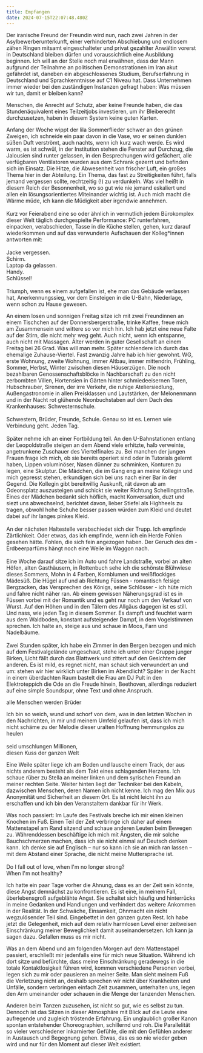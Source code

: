 ```yaml
---
title: Empfangen
date: 2024-07-15T22:07:48.480Z
---
```

Der iranische Freund der Freundin wird nun, nach zwei Jahren in der Asylbewerberunterkunft, einer verhinderten Abschiebung und endlosem zähen Ringen mitsamt eingeschalteter und privat gezahlter Anwältin vorerst in Deutschland bleiben dürfen und voraussichtlich eine Ausbildung beginnen. Ich will an der Stelle noch mal erwähnen, dass der Mann aufgrund der Teilnahme an politischen Demonstrationen im Iran akut gefährdet ist, daneben ein abgeschlossenes Studium, Berufserfahrung in Deutschland und Sprachkenntnisse auf C1 Niveau hat. Dass Unternehmen immer wieder bei den zuständigen Instanzen gefragt haben: Was müssen wir tun, damit er bleiben kann?

Menschen, die Anrecht auf Schutz, aber keine Freunde haben, die das Stundenäquivalent eines Teilzeitjobs investieren, um ihr Bleiberecht durchzusetzen, haben in diesem System keine guten Karten.

Anfang der Woche wippt der lila Sommerflieder schwer an den grünen Zweigen, ich schneide ein paar davon in die Vase, wo er seinen dunklen süßen Duft verströmt, auch nachts, wenn ich kurz wach werde. Es wird warm, es ist schwül, in der Institution stehen die Fenster auf Durchzug, die Jalousien sind runter gelassen, in den Besprechungen wird gefächert, alle verfügbaren Ventilatoren wurden aus dem Schrank gezerrt und befinden sich im Einsatz. Die Hitze, die Abwesenheit von frischer Luft, ein großes Thema hier in der Abteilung. Ein Thema, das fast zu Streitigkeiten führt, falls jemand vergessen sollte, rechtzeitig (!) zu verdunkeln. Was viel heißt in diesem Reich der Besonnenheit, wo so gut wie nie jemand eskaliert und allen ein lösungsorientiertes Miteinander wichtig ist. Auch mich macht die Wärme müde, ich kann die Müdigkeit aber irgendwie annehmen.\
\
Kurz vor Feierabend eine so oder ähnlich in vermutlich jedem Bürokomplex dieser Welt täglich durchgespielte Performance: PC runterfahren, einpacken, verabschieden, Tasse in die Küche stellen, gehen, kurz darauf wiederkommen und auf das verwunderte Aufschauen der Kolleg*innen antworten mit:\
\
Jacke vergessen.\
Schirm.\
Laptop da gelassen.\
Handy.\
Schlüssel!\
\
Triumph, wenn es einem aufgefallen ist, ehe man das Gebäude verlassen hat, Anerkennungssieg, vor dem Einsteigen in die U-Bahn, Niederlage, wenn schon zu Hause gewesen.

An einem losen und sonnigen Freitag sitze ich mit zwei Freundinnen an einem Tischchen auf der Donnersbergerstraße, trinke Kaffee, freue mich am Zusammensein und wittere so vor mich hin. Ich hab jetzt eine neue Falte auf der Stirn, die nicht mehr weg geht. Auch nicht, wenn ich entspanne, auch nicht mit Massagen. Älter werden in guter Gesellschaft an einem Freitag bei 26 Grad. Was will man mehr. Später schlendere ich durch das ehemalige Zuhause-Viertel. Fast zwanzig Jahre hab ich hier gewohnt. WG, erste Wohnung, zweite Wohnung, immer Altbau, immer mittendrin, Frühling, Sommer, Herbst, Winter zwischen diesen Häuserzügen. Die noch bezahlbaren Genossenschaftsblöcke in Nachbarschaft zu den nicht zerbombten Villen, Hortensien in Gärten hinter schmiedeeisernen Toren, Hubschrauber, Sirenen, der irre Verkehr, die ruhige Ateliersiedlung, Außengastronomie in allen Preisklassen und Lautstärken, der Melonenmann und in der Nacht rot glühende Neonbuchstaben auf dem Dach des Krankenhauses: Schwesternschule.\
\
Schwestern, Brüder, Freunde, Schule. Genau so ist es. Lernen wie Verbindung geht. Jeden Tag.\
\
Später nehme ich an einer Fortbildung teil. An den U-Bahnstationen entlang der Leopoldstraße steigen an dem Abend viele erhitzte, halb verweinte, angetrunkene Zuschauer des Viertelfinales zu. Bei manchen der jungen Frauen frage ich mich, ob sie bereits operiert sind oder in Tutorials gelernt haben, Lippen voluminöser, Nasen dünner zu schminken, Konturen zu legen, eine Skulptur. Die Mädchen, die im Gang eng an meine Kollegin und mich gepresst stehen, erkundigen sich bei uns nach einer Bar in der Gegend. Die Kollegin gibt bereitwillig Auskunft, rät davon ab am Odeonsplatz auszusteigen und schickt sie weiter Richtung Schellingstraße. Eines der Mädchen bedankt sich höflich, macht Konversation, duzt und siezt uns abwechselnd, berichtet davon, lieber Stiefel als Highheels zu tragen, obwohl hohe Schuhe besser passen würden zum Kleid und deutet dabei auf ihr langes pinkes Kleid.\
\
An der nächsten Haltestelle verabschiedet sich der Trupp. Ich empfinde Zärtlichkeit. Oder etwas, das ich empfinde, wenn ich ein Herde Fohlen gesehen hätte. Fohlen, die sich fein angezogen haben. Der Geruch des dm - Erdbeerparfüms hängt noch eine Weile im Waggon nach.\
\
Eine Woche darauf sitze ich im Auto und fahre Landstraße, vorbei an alten Höfen, alten Gasthäusern, in Rottenbuch sehe ich die schönste Blühwiese dieses Sommers, Mohn in 4 Farben, Kornblumen und weißflockiges Mädesüß. Die Hügel auf und ab Richtung Füssen - romantisch felsige Bergzacken, das Versprechen des Königs, seine Schlösser - ich hüte mich und fahre nicht näher ran. Ab einem gewissen Näherungsgrad ist es in Füssen vorbei mit der Romantik und es geht nur noch um den Verkauf von Wurst. Auf den Höhen und in den Tälern des Allgäus dagegen ist es still. Und nass, wie jeden Tag in diesem Sommer. Es dampft und feuchtet warm aus dem Waldboden, konstant aufsteigender Dampf, in dem Vogelstimmen sprechen. Ich halte an, steige aus und schaue in Moos, Farn und Nadelbäume.\
\
Zwei Stunden später, ich habe ein Zimmer in den Bergen bezogen und mich auf dem Festivalgelände umgeschaut, stehe ich unter einer Gruppe junger Birken, Licht fällt durch das Blattwerk und zittert auf den Gesichtern der anderen. Es ist mild, es regnet nicht, man schaut sich verwundert an und um: stehen wir hier wirklich unter Birken im Abendlicht? Später in der Nacht in einem überdachten Raum bastelt die Frau am DJ Pult in den Elektroteppich die Ode an die Freude hinein, Beethoven, allerdings reduziert auf eine simple Soundspur, ohne Text und ohne Anspruch.

alle Menschen werden Brüder

Ich bin so weich, wund und schorf von dem, was in den letzten Wochen in den Nachrichten, in mir und meinem Umfeld gelaufen ist, dass ich mich nicht schäme zu der Melodie dieser uralten Hoffnung hemmungslos zu heulen\
\
seid umschlungen Millionen,\
diesen Kuss der ganzen Welt

Eine Weile später liege ich am Boden und lausche einem Track, der aus nichts anderem besteht als dem Takt eines schlagenden Herzens. Ich schaue rüber zu Stella an meiner linken und dem syrischen Freund an meiner rechten Seite. Weiter hinten liegt der Techniker bei den Kabeln, dazwischen Menschen, deren Namen ich nicht kenne. Ich mag den Mix aus Anonymität und Sicherheit an diesem Ort. Es ist nicht leicht ihn zu erschaffen und ich bin den Veranstaltern dankbar für ihr Werk.

Was noch passiert: Im Laufe des Festivals breche ich mir einen kleinen Knochen im Fuß. Einen Teil der Zeit verbringe ich daher auf einem Mattenstapel am Rand sitzend und schaue anderen Leuten beim Bewegen zu. Währenddessen beschäftige ich mich mit Ängsten, die mir solche Bauchschmerzen machen, dass ich sie nicht einmal auf Deutsch denken kann. Ich denke sie auf Englisch – nur so kann ich sie an mich ran lassen – mit dem Abstand einer Sprache, die nicht meine Muttersprache ist.\
\
Do I fall out of love, when I'm no longer strong?\
When I'm not healthy?

Ich hatte ein paar Tage vorher die Ahnung, dass es an der Zeit sein könnte, diese Angst demnächst zu konfrontieren. Es ist eine, in meinem Fall, überlebensgroß aufgeblähte Angst. Sie schaltet sich häufig und hinterrücks in meine Gedanken und Handlungen und verhindert das weitere Ankommen in der Realität. In der Schwäche, Einsamkeit, Ohnmacht ein nicht wegzulösender Teil sind. Eingebettet in den ganzen guten Rest. Ich habe jetzt die Gelegenheit, mich auf dem relativ harmlosen Level einer zeitweisen Einschränkung meiner Beweglichkeit damit auseinandersetzen. Ich kann ja sagen dazu. Gefallen muss es mir nicht.

Was an dem Abend und am folgenden Morgen auf dem Mattenstapel passiert, erschließt mir jedenfalls eine für mich neue Situation. Während ich dort sitze und befürchte, dass meine Einschränkung geradewegs in die totale Kontaktlosigkeit führen wird, kommen verschiedene Personen vorbei, legen sich zu mir oder pausieren an meiner Seite. Man sieht meinem Fuß die Verletzung nicht an, deshalb sprechen wir nicht über Krankheiten und Unfälle, sondern verbringen einfach Zeit zusammen, unterhalten uns, legen den Arm umeinander oder schauen in die Menge der tanzenden Menschen.

Anderen beim Tanzen zuzusehen, ist nicht so gut, wie es selbst zu tun. Dennoch ist das Sitzen in dieser Atmosphäre mit Blick auf die Leute eine aufregende und zugleich tröstende Erfahrung. Ein unglaublich großer Kanon spontan entstehender Choreographien, schillernd und roh. Die Parallelität so vieler verschiedener inkarnierter Gefühle, die mit den Gefühlen anderer in Austausch und Begegnung gehen. Etwas, das es so nie wieder geben wird und nur für den Moment auf dieser Welt existiert.